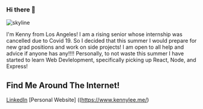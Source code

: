 ### Hi there 👋
![skyline](https://user-images.githubusercontent.com/55815393/87514594-56c90a80-c62f-11ea-8881-1da19f1ff78b.jpeg)

I'm Kenny from Los Angeles! I am a rising senior whose internship was cancelled due to Covid 19. So I decided that this summer I would prepare for new grad positions and work on side projects!  I am open to all help and advice if anyone has any!!!!  Personally, to not waste this summer I have started to learn Web Devlelopment, specifically picking up React, Node, and Express! 

## Find Me Around The Internet!
[LinkedIn](https://www.linkedin.com/in/kenny-lee-ba762b194/)
[Personal Website] ((https://www.kennylee.me/)


<!--
**kennyklee123/kennyklee123** is a ✨ _special_ ✨ repository because its `README.md` (this file) appears on your GitHub profile.

Here are some ideas to get you started:

- 🔭 I’m currently working on ...
- 🌱 I’m currently learning ...
- 👯 I’m looking to collaborate on ...
- 🤔 I’m looking for help with ...
- 💬 Ask me about ...
- 📫 How to reach me: ...
- 😄 Pronouns: ...
- ⚡ Fun fact: ...
https://www.linkedin.com/in/kenny-lee-ba762b194/
-->

